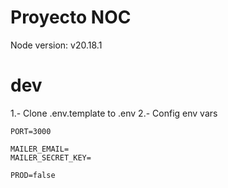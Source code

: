 # Proyecto NOC

Node version: v20.18.1

# dev
1.- Clone .env.template to .env
2.- Config env vars
```
PORT=3000

MAILER_EMAIL=
MAILER_SECRET_KEY=

PROD=false
```